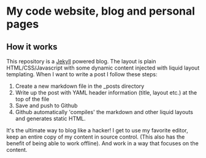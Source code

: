 # My code website, blog and personal pages

## How it works

This repository is a [Jekyll](http://github.com/mojombo/jekyll) powered blog. The layout is plain HTML/CSS/Javascript with some dynamic content injected with liquid layout templating. When I want to write a post I follow these steps:

1. Create a new markdown file in the _posts directory
2. Write up the post with YAML header information (title, layout etc.) at the top of the file
3. Save and push to Github
4. Github automatically 'compiles' the markdown and other liquid layouts and generates static HTML.

It's the ultimate way to blog like a hacker! I get to use my favorite editor, keep an entire copy of my content in source control. (This also has the benefit of being able to work offline). And work in a way that focuses on the content.


